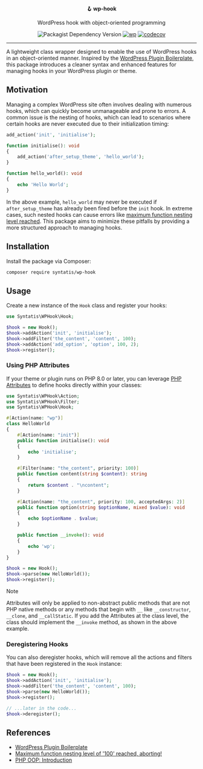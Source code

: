 <div align="center">
  <strong>🪝 wp-hook</strong>
  <p>WordPress hook with object-oriented programming</p>

  ![Packagist Dependency Version](https://img.shields.io/packagist/dependency-v/syntatis/wp-hook/php?color=%237A86B8) [![wp](https://github.com/syntatis/wp-hook/actions/workflows/wp.yml/badge.svg)](https://github.com/syntatis/wp-hook/actions/workflows/wp.yml) [![codecov](https://codecov.io/gh/syntatis/wp-hook/graph/badge.svg?token=04HZ3BRM19)](https://codecov.io/gh/syntatis/wp-hook)
</div>

---

A lightweight class wrapper designed to enable the use of WordPress hooks in an object-oriented manner. Inspired by the [WordPress Plugin Boilerplate](https://wppb.me/), this package introduces a cleaner syntax and enhanced features for managing hooks in your WordPress plugin or theme.

## Motivation

Managing a complex WordPress site often involves dealing with numerous hooks, which can quickly become unmanageable and prone to errors. A common issue is the nesting of hooks, which can lead to scenarios where certain hooks are never executed due to their initialization timing:

```php
add_action('init', 'initialise');

function initialise(): void
{
    add_action('after_setup_theme', 'hello_world');
}

function hello_world(): void
{
    echo 'Hello World';
}
```

In the above example, `hello_world` may never be executed if `after_setup_theme` has already been fired before the `init` hook. In extreme cases, such nested hooks can cause errors like [maximum function nesting level reached](https://wordpress.stackexchange.com/questions/147505/wp-insert-posts-fatal-error-maximum-function-nesting-level-of-100-reached-ab). This package aims to minimize these pitfalls by providing a more structured approach to managing hooks.

## Installation

Install the package via Composer:

```sh
composer require syntatis/wp-hook
```

## Usage

Create a new instance of the `Hook` class and register your hooks:

```php
use Syntatis\WPHook\Hook;

$hook = new Hook();
$hook->addAction('init', 'initialise');
$hook->addFilter('the_content', 'content', 100);
$hook->addAction('add_option', 'option', 100, 2);
$hook->register();
```

### Using PHP Attributes

If your theme or plugin runs on PHP 8.0 or later, you can leverage [PHP Attributes](https://www.php.net/manual/en/language.attributes.overview.php) to define hooks directly within your classes:

```php
use Syntatis\WPHook\Action;
use Syntatis\WPHook\Filter;
use Syntatis\WPHook\Hook;

#[Action(name: "wp")]
class HelloWorld
{
    #[Action(name: "init")]
    public function initialise(): void
    {
        echo 'initialise';
    }

    #[Filter(name: "the_content", priority: 100)]
    public function content(string $content): string
    {
        return $content . "\ncontent";
    }

    #[Action(name: "the_content", priority: 100, acceptedArgs: 2)]
    public function option(string $optionName, mixed $value): void
    {
        echo $optionName . $value;
    }

    public function __invoke(): void
    {
        echo 'wp';
    }
}

$hook = new Hook();
$hook->parse(new HelloWorld());
$hook->register();
```

> [!NOTE]
> Attributes will only be applied to non-abstract public methods that are not PHP native methods or any methods that begin with `__` like `__constructor`, `__clone`, and `__callStatic`.
> If you add the Attributes at the class level, the class should implement the `__invoke` method, as shown in the above example.

### Deregistering Hooks

You can also deregister hooks, which will remove all the actions and filters that have been registered in the `Hook` instance:

```php
$hook = new Hook();
$hook->addAction('init', 'initialise');
$hook->addFilter('the_content', 'content', 100);
$hook->parse(new HelloWorld());
$hook->register();

// ...later in the code...
$hook->deregister();
```

## References

- [WordPress Plugin Boilerplate](https://wppb.me/)
- [Maximum function nesting level of '100' reached, aborting!](https://wordpress.stackexchange.com/questions/147505/wp-insert-posts-fatal-error-maximum-function-nesting-level-of-100-reached-ab)
- [PHP OOP: Introduction](https://phptherightway.com/#object-oriented-programming)
